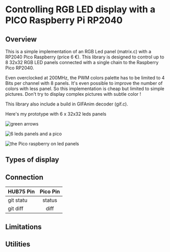 # Controlling RGB LED display with a PICO Raspberry Pi RP2040

## Overview
This is a simple implementation of an RGB Led panel (matrix.c) with a RP2040 Pico Raspberry (price 6 €).
This library is designed to control up to 8 32x32 RGB LED panels connected with a single chain to the Raspberry Pico RP2040.

Even overclocked at 200MHz, the PWM colors palette has to be limited to 4 Bits per channel with 8 panels.
It's even possible to improve the number of colors with less panel. So this implementation is cheap but limited to simple pictures.
Don't try to display complex pictures with subtle color !

This library also include a build in GIFAnim decoder (gif.c).

Here's my prototype with 6 x 32x32 leds panels

![green arrows](https://github.com/gege13007/RGB-Led-matrix-with-Gif-decoder-RP2040-pico/blob/main/green-arrow-6_105644.jpg)

![6 leds panels and a pico](https://github.com/gege13007/RGB-Led-matrix-with-Gif-decoder-RP2040-pico/blob/main/panels-6-leds-rear_11014.jpg)

![the Pico raspberry on led panels](https://github.com/gege13007/RGB-Led-matrix-with-Gif-decoder-RP2040-pico/blob/main/rgb-leds-pico-rear_105537.jpg)

## Types of display

## Connection
| HUB75 Pin | Pico Pin | 
| :---      |     :---:      | 
| git statu | status     | 
| git diff  | diff       | 

## Limitations

## Utilities

